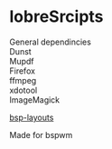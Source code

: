 # lobreSrcipts
General dependincies  
Dunst  
Mupdf  
Firefox  
ffmpeg  
xdotool  
ImageMagick

[bsp-layouts](https://github.com/phenax/bsp-layout)

Made for bspwm

